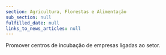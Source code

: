 ```yaml
---
section: Agricultura, Florestas e Alimentação
sub_section: null
fulfilled_date: null
links_to_news_articles: null
---
```


Promover centros de incubação de empresas ligadas ao setor.
